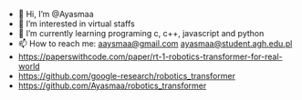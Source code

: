 - 👋 Hi, I’m @Ayasmaa
- 👀 I’m interested in virtual staffs
- 🌱 I’m currently learning programing c, c++, javascript and python
- 📫 How to reach me: aaysmaa@gmail.com ayasmaa@student.agh.edu.pl
- https://paperswithcode.com/paper/rt-1-robotics-transformer-for-real-world
- https://github.com/google-research/robotics_transformer
- https://github.com/Ayasmaa/robotics_transformer

<!---
Ayasmaa/Ayasmaa is a ✨ special ✨ repository because its `README.md` (this file) appears on your GitHub profile.
You can click the Preview link to take a look at your changes.
--->
